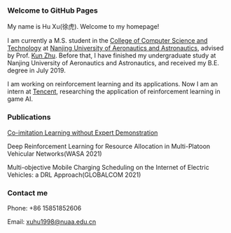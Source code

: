 ### Welcome to GitHub Pages

My name is Hu Xu(徐虎). Welcome to my homepage!

I am currently a M.S. student in the [College of Computer Science and Technology](http://cs.nuaa.edu.cn/) at [Nanjing University of Aeronautics and Astronautics](https://www.nuaa.edu.cn/), advised by Prof. [Kun Zhu](http://inet-nuaa.cn/kunzhu/). Before that, I have finished my undergraduate study at Nanjing University of Aeronautics and Astronautics, and received my B.E. degree in July 2019. 

I am working on reinforcement learning and its applications. Now I am an intern at [Tencent](https://www.tencent.com/zh-cn), researching the application of reinforcement learning in game AI.

### Publications
[Co-imitation Learning without Expert Demonstration](https://arxiv.org/abs/2103.14823v1)

Deep Reinforcement Learning for Resource Allocation in Multi-Platoon Vehicular Networks(WASA 2021)

Multi-objective Mobile Charging Scheduling on the Internet of Electric Vehicles: a DRL Approach(GLOBALCOM 2021)
### Contact me

Phone: +86 15851852606

Email: xuhu1998@nuaa.edu.cn
